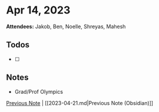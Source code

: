# Apr 14, 2023

**Attendees:** Jakob, Ben, Noelle, Shreyas, Mahesh

## Todos

- [ ] 

## Notes

- Grad/Prof Olympics

[Previous Note](2023\04\2023-04-21.md) | [[2023-04-21.md|Previous Note (Obsidian)]]
